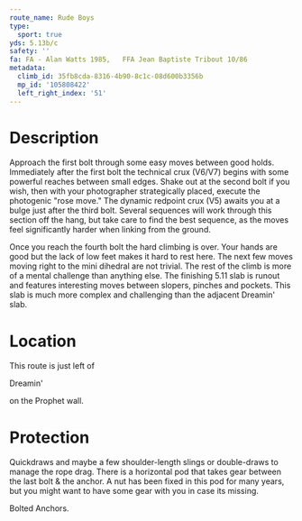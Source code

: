 ```yaml
---
route_name: Rude Boys
type:
  sport: true
yds: 5.13b/c
safety: ''
fa: FA - Alan Watts 1985,   FFA Jean Baptiste Tribout 10/86
metadata:
  climb_id: 35fb8cda-8316-4b90-8c1c-08d600b3356b
  mp_id: '105808422'
  left_right_index: '51'
---
```

# Description
Approach the first bolt through some easy moves between good holds. Immediately after the first bolt the technical crux (V6/V7) begins with some powerful reaches between small edges. Shake out at the second bolt if you wish, then with your photographer strategically placed, execute the photogenic "rose move." The dynamic redpoint crux (V5) awaits you at a bulge just after the third bolt. Several sequences will work through this section off the hang, but take care to find the best sequence, as the moves feel significantly harder when linking from the ground.

Once you reach the fourth bolt the hard climbing is over. Your hands are good but the lack of low feet makes it hard to rest here. The next few moves moving right to the mini dihedral are not trivial. The rest of the climb is more of a mental challenge than anything else. The finishing 5.11 slab is runout and features interesting moves between slopers, pinches and pockets. This slab is much more complex and challenging than the adjacent Dreamin' slab.

# Location
This route is just left of

Dreamin'

on the Prophet wall.

# Protection
Quickdraws and maybe a few shoulder-length slings or double-draws to manage the rope drag.  There is a horizontal pod that takes gear between the last bolt & the anchor.  A nut has been fixed in this pod for many years, but you might want to have some gear with you in case its missing.

Bolted Anchors.
